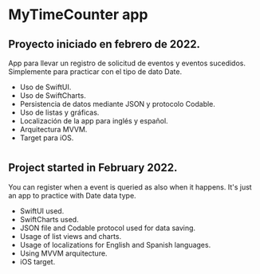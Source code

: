 # MyTimeCounter app

## Proyecto iniciado en febrero de 2022.

App para llevar un registro de solicitud de eventos y eventos sucedidos. Simplemente para practicar con el tipo de dato Date.

* Uso de SwiftUI.
* Uso de SwiftCharts.
* Persistencia de datos mediante JSON y protocolo Codable.
* Uso de listas y gráficas.
* Localización de la app para inglés y español.
* Arquitectura MVVM.
* Target para iOS.

#

## Project started in February 2022.

You can register when a event is queried as also when it happens. It's just an app to practice with Date data type.

* SwiftUI used.
* SwiftCharts used.
* JSON file and Codable protocol used for data saving.
* Usage of list views and charts.
* Usage of localizations for English and Spanish languages.
* Using MVVM arquitecture.
* iOS target.
